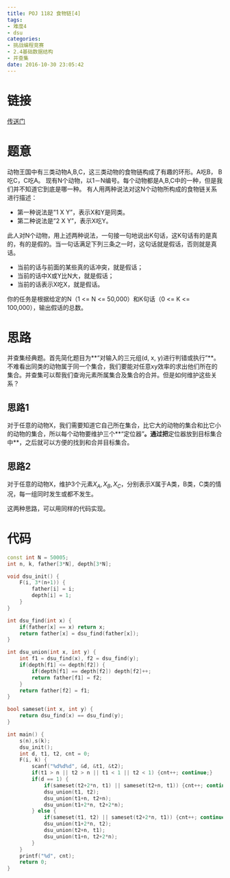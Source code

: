 ```yaml
---
title: POJ 1182 食物链[4]
tags:
- 难度4
- dsu
categories:
- 挑战编程竞赛
- 2.4基础数据结构
- 并查集
date: 2016-10-30 23:05:42
---
```

# 链接
[传送门](http://poj.org/problem?id=1182)

# 题意
动物王国中有三类动物A,B,C，这三类动物的食物链构成了有趣的环形。A吃B， B吃C，C吃A。
现有N个动物，以1－N编号。每个动物都是A,B,C中的一种，但是我们并不知道它到底是哪一种。
有人用两种说法对这N个动物所构成的食物链关系进行描述：
- 第一种说法是”1 X Y”，表示X和Y是同类。
- 第二种说法是”2 X Y”，表示X吃Y。

此人对N个动物，用上述两种说法，一句接一句地说出K句话，这K句话有的是真的，有的是假的。当一句话满足下列三条之一时，这句话就是假话，否则就是真话。
- 当前的话与前面的某些真的话冲突，就是假话；
- 当前的话中X或Y比N大，就是假话；
- 当前的话表示X吃X，就是假话。

你的任务是根据给定的N（1 <= N <= 50,000）和K句话（0 <= K <= 100,000），输出假话的总数。

# 思路
并查集经典题。首先简化题目为**“对输入的三元组(d, x, y)进行判错或执行”**。不难看出同类的动物属于同一个集合，我们要能对任意xy效率的求出他们所在的集合。并查集可以帮我们查询元素所属集合及集合的合并。但是如何维护这些关系？

## 思路1
对于任意的动物X，我们需要知道它自己所在集合，比它大的动物的集合和比它小的动物的集合，所以每个动物要维护三个**“定位器”**。通过把**定位器放到目标集合中**，之后就可以方便的找到和合并目标集合。

## 思路2
对于任意的动物X，维护3个元素$X_{A},X_{B},X_{C}$，分别表示X属于A类，B类，C类的情况，每一组同时发生或都不发生。

这两种思路，可以用同样的代码实现。


# 代码
```cpp
const int N = 50005;
int n, k, father[3*N], depth[3*N];

void dsu_init() {
	F(i, 3*(n+1)) {
		father[i] = i;
		depth[i] = 1;
	}
}

int dsu_find(int x) {
	if(father[x] == x) return x;
	return father[x] = dsu_find(father[x]);
}

int dsu_union(int x, int y) {
	int f1 = dsu_find(x), f2 = dsu_find(y);
	if(depth[f1] <= depth[f2]) {
		if(depth[f1] == depth[f2]) depth[f2]++;
		return father[f1] = f2;
	}
	return father[f2] = f1;
}

bool sameset(int x, int y) {
	return dsu_find(x) == dsu_find(y);
}

int main() {
	s(n),s(k);
	dsu_init();
	int d, t1, t2, cnt = 0;
	F(i, k) {
		scanf("%d%d%d", &d, &t1, &t2);
		if(t1 > n || t2 > n || t1 < 1 || t2 < 1) {cnt++; continue;}
		if(d == 1) {
			if(sameset(t2+2*n, t1) || sameset(t2+n, t1)) {cnt++; continue;}
			dsu_union(t1, t2);
			dsu_union(t1+n, t2+n);
			dsu_union(t1+2*n, t2+2*n);
		} else {
			if(sameset(t1, t2) || sameset(t2+2*n, t1)) {cnt++; continue;}
			dsu_union(t1+2*n, t2);
			dsu_union(t2+n, t1);
			dsu_union(t1+n, t2+2*n);
		}
	}
	printf("%d", cnt);
	return 0;
}

```